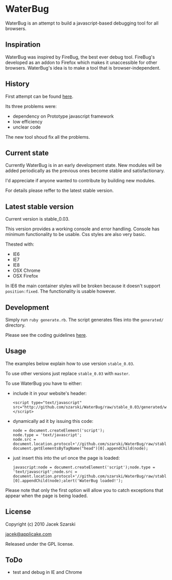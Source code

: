 <!--

Please do not edit this file!

Edit templates/README.markdown instead.

-->

# WaterBug

WaterBug is an attempt to build a javascript-based debugging tool for all browsers.

## Inspiration

WaterBug was inspired by FireBug, the best ever debug tool. FireBug's developed as an addon to Firefox which makes it unaccessible for other browsers. WaterBug's idea is to make a tool that is browser-independent.

## History

First attempt can be found [here](https://github.com/szarski/WaterBugOLD).

Its three problems were:

  * dependency on Prototype javascript framework
  * low efficiency
  * unclear code

The new tool shoud fix all the problems.

## Current state

Currently WaterBug is in an early development state. New modules will be added periodically as the previous ones become stable and satisfactionary.

I'd appreciate if anyone wanted to contribute by building new modules.

For details please reffer to the latest stable version.

## Latest stable version

Current version is stable_0.03.


This version provides a working console and error handling. Console has minimum functionality to be usable. Css styles are also very basic.

Thested with:

  * IE6
  * IE7
  * IE8
  * OSX Chrome
  * OSX Firefox

In IE6 the main container styles will be broken because it doesn't support `position:fixed`. The functionality is usable however.


## Development

Simply run `ruby generate.rb`. The script generates files into the `generated/` directory.

Please see the coding guidelines [here](http://github.com/szarski/WaterBug/blob/master/coding_guidelines.markdown).

## Usage

The examples below explain how to use version `stable_0.03`.

To use other versions just replace `stable_0.03` with `master`.

To use WaterBug you have to either:

  * include it in your website's header:

        <script type="text/javascript" src="http://github.com/szarski/WaterBug/raw/stable_0.03/generated/waterbug.js"></script>


  * dynamically ad it by issuing this code:

        node = document.createElement('script');
        node.type = 'text/javascript';
        node.src = document.location.protocol+'//github.com/szarski/WaterBug/raw/stable_0.03/generated/waterbug.js';
        document.getElementsByTagName("head")[0].appendChild(node);

  * just insert this into the url once the page is loaded:

        javascript:node = document.createElement('script');node.type = 'text/javascript';node.src = document.location.protocol+'//github.com/szarski/WaterBug/raw/stable_0.03/generated/waterbug.js';document.getElementsByTagName("head")[0].appendChild(node);alert('WaterBug loaded!');


Please note that only the first option will allow you to catch exceptions that appear when the page is being loaded.


## License

Copyright (c) 2010 Jacek Szarski

jacek@applicake.com

Released under the GPL license.

## ToDo

  * test and debug in IE and Chrome

